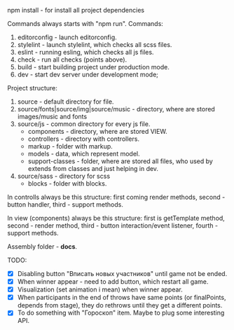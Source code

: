 npm install - for install all project dependencies

Commands always starts with "npm run". Commands:
  1. editorconfig - launch editorconfig.
  2. stylelint - launch stylelint, which checks all scss files.
  3. eslint - running esling, which checks all js files.
  4. check - run all checks (points above).
  5. build - start building project under production mode.
  6. dev - start dev server under development mode;

Project structure:
  1. source - default directory for file.
  2. source/fonts|source/img|source/music - directory, where are stored images/music and fonts
  3. source/js - common directory for every js file.
     - components - directory, where are stored VIEW.
     - controllers - directory with controllers.
     - markup - folder with markup.
     - models - data, which represent model.
     - support-classes - folder, where are stored all files, who used by extends from classes and just helping in dev.
  4. source/sass - directory for scss
     - blocks - folder with blocks.

In controlls always be this structure: 
  first coming render methods,
  second - button handler,
  third - support methods.

In view (components) always be this structure:
  first is getTemplate method,
  second - render method,
  third - button interaction/event listener,
  fourth - support methods.

Assembly folder - <b>docs</b>.


TODO:
- [X] Disabling button "Вписать новых участников" until game not be ended.
- [X] When winner appear - need to add button, which restart all game.
- [X] Visualization (set animation i mean) when winner appear.
- [X] When participants in the end of throws have same points (or finalPoints, depends from stage), they do rethrows until they get a different points.
- [X] To do something with "Гороскоп" item. Maybe to plug some interesting API.
